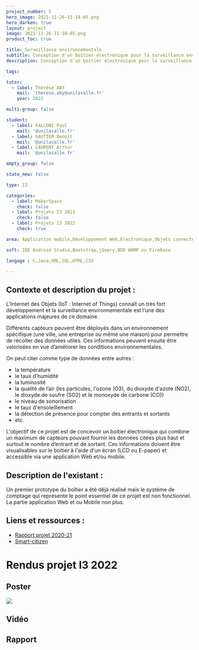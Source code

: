 ```yaml
---
project_number: 5
hero_image: 2021-11-26-11-18-05.png
hero_darken: true
layout: project
image: 2021-11-26-11-18-05.png
product_toc: true

title: Surveillance environnementale
subtitle: Conception d'un boîtier électronique pour la surveillance environnementale
description: Conception d'un boîtier électronique pour la surveillance environnementale + détection de présence avec une interface application web / mobile

tags: 

tutor:
  - label: Thérèse ABY
    mail: 'therese.aby@unilasalle.fr'
    year: 2022

multi-group: false

student:
  - label: FALLONI Paul
    mail: '@unilasalle.fr'
  - label: GAUTIER Benoit
    mail: '@unilasalle.fr'
  - label: LAURENT Arthur
    mail: '@unilasalle.fr'

empty_group: false

state_new: false

type: I3

categories:
  - label: MakerSpace
    check: false
  - label: Projets I3 2023
    check: false
  - label: Projets I3 2022
    check: true

area: Application mobile,Développement Web,Electronique,Objets connectés,Programmation

soft: IDE Android Studio,Bootstrap,jQuery,BDD WAMP ou Firebase

langage : C,Java,XML,SQL,HTML,CSS

---
```

## Contexte et description du projet  :

L'Internet des Objets (IoT : Internet of Things) connaît un très fort développement et la surveillance environnementale est l’une des applications majeures de ce domaine. 

Différents capteurs peuvent être déployés dans un environnement spécifique (une ville, une entreprise ou même une maison) pour permettre de récolter des données utiles. Ces informations peuvent ensuite être valorisées en vue d’améliorer les conditions environnementales. 

On peut citer comme type de données entre autres : 
- la température
- le taux d’humidité
- la luminosité
- la qualité de l’air (les particules, l'ozone (O3), du dioxyde d'azote (NO2), le dioxyde de soufre (SO2) et le monoxyde de carbone (CO))
- le niveau de sonorisation
- le taux d'ensoleillement
- la détection de présence pour compter des entrants et sortants
- etc. 

L'objectif de ce projet est de concevoir un boitier électronique qui combine un maximum de capteurs pouvant fournir les données citées plus haut et surtout le nombre d’entrant et de sortant. Ces informations doivent être visualisables sur le boitier à l'aide d'un écran (LCD ou E-paper) et accessible via une application Web et/ou mobile.

## Description de l'existant :

Un premier prototype du boîtier a été déjà réalisé mais le système de comptage qui représente le point essentiel de ce projet est non fonctionnel. La partie application Web et ou Mobile non plus. 

## Liens et ressources :

- [Rapport projet 2020-21](http://urlr.me/DPkLZ)
- [Smart-citizen](https://fablabbcn.org/projects/smart-citizen)

# Rendus projet I3 2022

## Poster

![](Groupe_n5.png)

## Vidéo

## Rapport